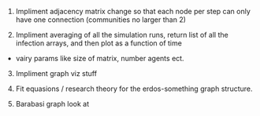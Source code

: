 1. Impliment adjacency matrix change so that each node per step can only have one connection (communities no larger than 2)

2. Impliment averaging of all the simulation runs, return list of all the infection arrays, and then plot as a function of time 
- vairy params like size of matrix, number agents ect.

3. Impliment graph viz stuff 

4. Fit equasions / research theory for the erdos-something graph structure. 

5. Barabasi graph look at  
